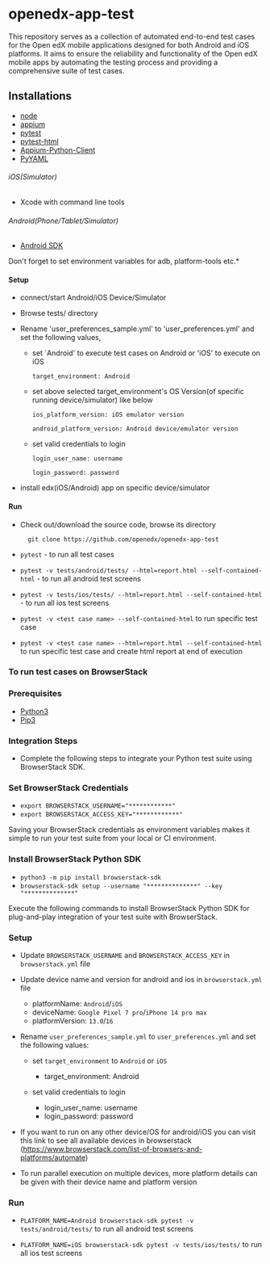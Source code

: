 # openedx-app-test
This repository serves as a collection of automated end-to-end test cases for the Open edX mobile applications designed for both Android and iOS platforms. 
It aims to ensure the reliability and functionality of the Open edX mobile apps by automating the testing process and providing a comprehensive suite of test cases.

## Installations
- [node](https://nodejs.org/en/)
- [appium](http://appium.io/)
- [pytest](https://docs.pytest.org/en/latest/getting-started.html)
- [pytest-html](https://pypi.python.org/pypi/pytest-html/)
- [Appium-Python-Client](https://pypi.org/project/Appium-Python-Client/)
- [PyYAML](https://pypi.org/project/PyYAML/)

###### iOS(Simulator)
 - Xcode with command line tools

###### Android(Phone/Tablet/Simulator)
 - [Android SDK](https://developer.android.com/studio/index.html)

 Don't forget to set environment variables for adb, platform-tools etc.*

#### Setup
- connect/start Android/iOS Device/Simulator
- Browse tests/ directory 
- Rename 'user_preferences_sample.yml' to 'user_preferences.yml' and set the following values, 

    - set `Android' to execute test cases on Android or 'iOS' to execute on iOS

          target_environment: Android

    - set above selected target_environment's OS Version(of specific running device/simulator) like below

          ios_platform_version: iOS emulator version 

          android_platform_version: Android device/emulator version

    - set valid credentials to login

          login_user_name: username 

          login_password: password 

- install edx(iOS/Android) app on specific device/simulator

#### Run
- Check out/download the source code, browse its directory

        git clone https://github.com/openedx/openedx-app-test

- `pytest` - to run all test cases

- `pytest -v tests/android/tests/ --html=report.html --self-contained-html` - to run all android test screens

- `pytest -v tests/ios/tests/ --html=report.html --self-contained-html` - to run all ios test screens

- `pytest -v <test case name> --self-contained-html` to run specific test case

- `pytest -v <test case name> --html=report.html --self-contained-html` to run specific test case and create html report at end of execution


### To run test cases on BrowserStack

### Prerequisites
- [Python3](https://www.python.org/downloads/)
- [Pip3](https://stackoverflow.com/questions/6587507/how-to-install-pip-with-python-3)

### Integration Steps
- Complete the following steps to integrate your Python test suite using BrowserStack SDK.

### Set BrowserStack Credentials
- `export BROWSERSTACK_USERNAME="************"`
- `export BROWSERSTACK_ACCESS_KEY="************"`

Saving your BrowserStack credentials as environment variables makes it simple to run your test suite from your local or CI environment.

### Install BrowserStack Python SDK
- `python3 -m pip install browserstack-sdk`
- `browserstack-sdk setup --username "**************" --key "**************"`

Execute the following commands to install BrowserStack Python SDK for plug-and-play integration of your test suite with BrowserStack.

### Setup
- Update `BROWSERSTACK_USERNAME` and `BROWSERSTACK_ACCESS_KEY` in `browserstack.yml` file

- Update device name and version for android and ios in `browserstack.yml` file
  - platformName: `Android`/`iOS`
  - deviceName: `Google Pixel 7 pro`/`iPhone 14 pro max`
  - platformVersion: `13.0`/`16`

- Rename `user_preferences_sample.yml` to `user_preferences.yml` and set the following values:

    - set `target_environment` to `Android` or `iOS`
      - target_environment: Android

    - set valid credentials to login
      - login_user_name: username
      - login_password: password

- If you want to run on any other device/OS for android/iOS you can visit this link to see all available devices in browserstack (https://www.browserstack.com/list-of-browsers-and-platforms/automate)

- To run parallel execution on multiple devices, more platform details can be given with their device name and platform version
### Run

- `PLATFORM_NAME=Android browserstack-sdk pytest -v tests/android/tests/` to run all android 
test screens

- `PLATFORM_NAME=iOS browserstack-sdk pytest -v tests/ios/tests/` to run all ios
test screens
